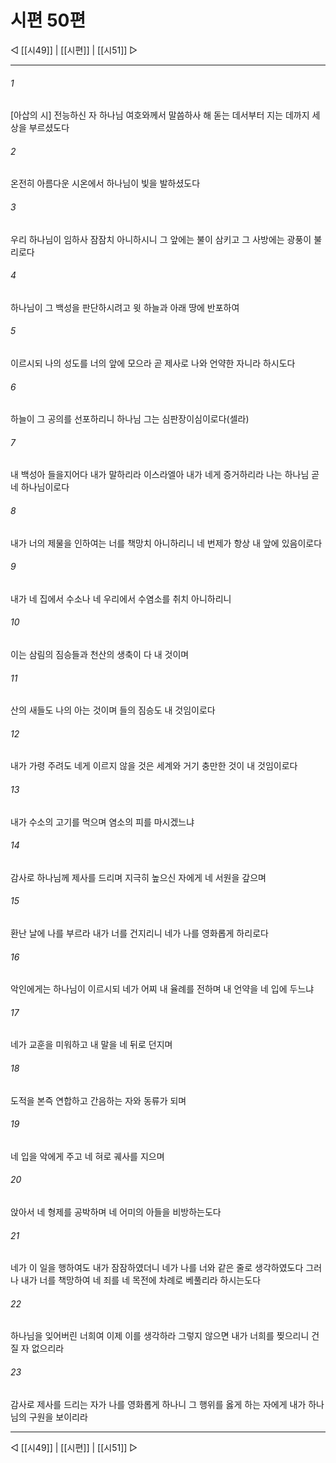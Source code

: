 ﻿# 시편 50편

◁ [[시49]] | [[시편]] | [[시51]] ▷
***

###### 1
[아삽의 시] 전능하신 자 하나님 여호와께서 말씀하사 해 돋는 데서부터 지는 데까지 세상을 부르셨도다

###### 2
온전히 아름다운 시온에서 하나님이 빛을 발하셨도다

###### 3
우리 하나님이 임하사 잠잠치 아니하시니 그 앞에는 불이 삼키고 그 사방에는 광풍이 불리로다

###### 4
하나님이 그 백성을 판단하시려고 윗 하늘과 아래 땅에 반포하여

###### 5
이르시되 나의 성도를 너의 앞에 모으라 곧 제사로 나와 언약한 자니라 하시도다

###### 6
하늘이 그 공의를 선포하리니 하나님 그는 심판장이심이로다(셀라)

###### 7
내 백성아 들을지어다 내가 말하리라 이스라엘아 내가 네게 증거하리라 나는 하나님 곧 네 하나님이로다

###### 8
내가 너의 제물을 인하여는 너를 책망치 아니하리니 네 번제가 항상 내 앞에 있음이로다

###### 9
내가 네 집에서 수소나 네 우리에서 수염소를 취치 아니하리니

###### 10
이는 삼림의 짐승들과 천산의 생축이 다 내 것이며

###### 11
산의 새들도 나의 아는 것이며 들의 짐승도 내 것임이로다

###### 12
내가 가령 주려도 네게 이르지 않을 것은 세계와 거기 충만한 것이 내 것임이로다

###### 13
내가 수소의 고기를 먹으며 염소의 피를 마시겠느냐

###### 14
감사로 하나님께 제사를 드리며 지극히 높으신 자에게 네 서원을 갚으며

###### 15
환난 날에 나를 부르라 내가 너를 건지리니 네가 나를 영화롭게 하리로다

###### 16
악인에게는 하나님이 이르시되 네가 어찌 내 율례를 전하며 내 언약을 네 입에 두느냐

###### 17
네가 교훈을 미워하고 내 말을 네 뒤로 던지며

###### 18
도적을 본즉 연합하고 간음하는 자와 동류가 되며

###### 19
네 입을 악에게 주고 네 혀로 궤사를 지으며

###### 20
앉아서 네 형제를 공박하며 네 어미의 아들을 비방하는도다

###### 21
네가 이 일을 행하여도 내가 잠잠하였더니 네가 나를 너와 같은 줄로 생각하였도다 그러나 내가 너를 책망하여 네 죄를 네 목전에 차례로 베풀리라 하시는도다

###### 22
하나님을 잊어버린 너희여 이제 이를 생각하라 그렇지 않으면 내가 너희를 찢으리니 건질 자 없으리라

###### 23
감사로 제사를 드리는 자가 나를 영화롭게 하나니 그 행위를 옳게 하는 자에게 내가 하나님의 구원을 보이리라


***
◁ [[시49]] | [[시편]] | [[시51]] ▷